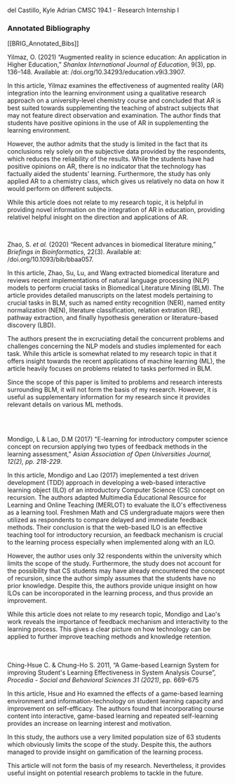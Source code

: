 del Castillo, Kyle Adrian
CMSC 194.1 - Research Internship I
### Annotated Bibliography 
[[BRIG_Annotated_Bibs]]

Yilmaz, O. (2021) “Augmented reality in science education: An application in Higher Education,” _Shanlax International Journal of Education_, 9(3), pp. 136–148. Available at: /doi.org/10.34293/education.v9i3.3907.

In this article, Yilmaz examines the effectiveness of augmented reality (AR) integration into the learning environment using a qualitative research approach on a university-level chemistry course and concluded that AR is best suited towards supplementing the teaching of abstract subjects that may not feature direct observation and examination. The author finds that students have positive opinions in the use of AR in supplementing the learning environment. 

However, the author admits that the study is limited in the fact that its conclusions rely solely on the subjective data provided by the respondents, which reduces the reliability of the results. While the students have had positive opinions on AR, there is no indicator that the technology has factually aided the students' learning. Furthermore, the study has only applied AR to a chemistry class, which gives us relatively no data on how it would perform on different subjects.

While this article does not relate to my research topic, it is helpful in providing novel information on the integration of AR in education, providing relativel helpful inisght on the direction and applications of AR.

<br>

Zhao, S. _et al._ (2020) “Recent advances in biomedical literature mining,” _Briefings in Bioinformatics_, 22(3). Available at: /doi.org/10.1093/bib/bbaa057.

In this article, Zhao, Su, Lu, and Wang extracted biomedical literature and reviews recent implementations of natural language processing (NLP) models to perform crucial tasks in Biomedical Literature Mining (BLM). The article provides detailed manuscripts on the latest models pertaining to crucial tasks in BLM, such as named entity recognition (NER), named entity normalization (NEN), literature classification, relation extration (RE), pathway extraction, and finally hypothesis generation or literature-based discovery (LBD). 

The authors present the in excruciating detail the concurrent problems and challenges concerning the NLP models and studies implemented for each task. While this article is somewhat related to my research topic in that it offers insight towards the recent applications of machine learning (ML), the article heavily focuses on problems related to tasks performed in BLM. 

Since the scope of this paper is limited to problems and research interests surrounding BLM, it will not form the basis of my research. However, it is useful as supplementary information for my research since it provides relevant details on various ML methods.

<br>
<br>

Mondigo, L & Lao, D.M (2017) "E-learning for introductory computer science concept on recursion applying two types of feedback methods in the learning assessment," *Asian Association of Open Universities Journal, 12(2), pp. 218-229*.

In this article, Mondigo and Lao (2017) imeplemented a test driven development (TDD) approach in developing a web-based interactive learning object (ILO) of an introductory Computer Science (CS) concept on recursion. The authors adapted Multimedia Educational Resource for Learning and Online Teaching (MERLOT) to evaluate the ILO's effectiveness as a learning tool.  Freshmen Math and CS undergraduate majors were then utilized as respondents to compare delayed and immediate feedback methods. Their conclusion is that the web-based ILO is an effective teaching tool for introductory recursion, an feedback mechanism is crucial to the learning process especially when implemented along with an ILO.

However, the author uses only 32 respondents within the university which limits the scope of the study. Furthermore, the study does not account for the possibility that CS students may have already encountered the concept of recursion, since the author simply assumes that the students have no prior knowledge. Despite this, the authors provide unique insight on how ILOs can be incoroporated in the learning process, and thus provide an improvement.

While this article does not relate to my research topic, Mondigo and Lao's work reveals the importance of feedback mechanism and interactivity to the learning process. This gives a clear picture on how technology can be applied to further improve teaching methods and knowledge retention.


<br> <br>
Ching-Hsue C. & Chung-Ho S. 2011, “A Game-based Learnign System for improving Student's Learning Effectiveness in System Analysis Course”, *Procedia - Social and Behavioral Sciences 31 (2021)*, pp. 669-675

In this article, Hsue and Ho examned the effects of a game-based learning environment and information-technology on student learning capacity and improvement on self-efficacy. The authors found that incorporating course content into interactive, game-based learning and repeated self-learning provides an increase on learning interest and motivation. 

In this study, the authors use a very limited population size of 63 students which obviously limits the scope of the study. Despite this, the authors managed to provide insight on gamification of the learning process.

This article will not form the basis of my research. Nevertheless, it provides useful insight on potential research problems to tackle in the future.